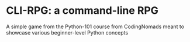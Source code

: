 # CLI-RPG: a command-line RPG
A simple game from the Python-101 course from CodingNomads meant to showcase various beginner-level Python concepts
